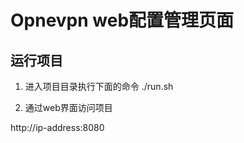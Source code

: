 # Opnevpn web配置管理页面



## 运行项目

1. 进入项目目录执行下面的命令
./run.sh

2. 通过web界面访问项目

http://ip-address:8080



